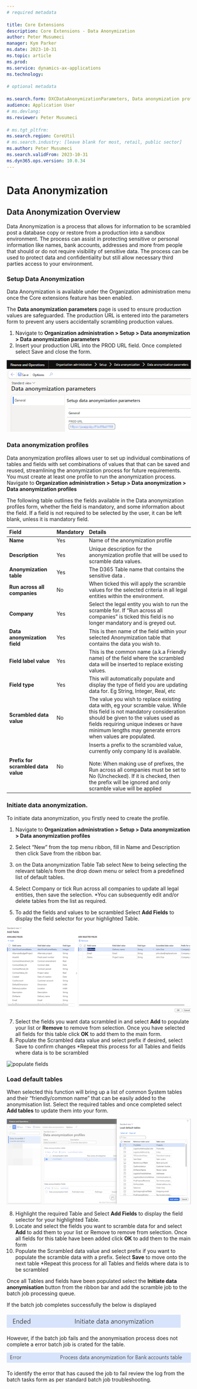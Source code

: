 ```yaml
---
# required metadata

title: Core Extensions
description: Core Extensions - Data Anonymization
author: Peter Musumeci
manager: Kym Parker
ms.date: 2023-10-31
ms.topic: article
ms.prod: 
ms.service: dynamics-ax-applications
ms.technology: 

# optional metadata

ms.search.form: DXCDataAnonymizationParameters, Data anonymization profiles, 
audience: Application User
# ms.devlang: 
ms.reviewer: Peter Musumeci

# ms.tgt_pltfrm: 
ms.search.region: CoreUtil
# ms.search.industry: [leave blank for most, retail, public sector]
ms.author: Peter Musumeci
ms.search.validFrom: 2023-10-31
ms.dyn365.ops.version: 10.0.34
---
```


# Data Anonymization
## Data Anonymization Overview

Data Anonymization is a process that allows for information to be scrambled post a database copy or restore from a production into a sandbox environment.  The process can assist in protecting sensitive or personal information like names, bank accounts, addresses and more from people that should or do not require visibility of sensitive data. The process can be used to protect data and confidentiality but still allow necessary third parties access to your environment. 

### Setup Data Anonymization
Data Anonymization is available under the Organization administration menu once the Core extensions feature has been enabled.

The **Data anonymization parameters** page is used to ensure production values are safeguarded. The production URL is entered into the parameters form to prevent any users accidentally scrambling production values. 

1. Navigate to **Organization administration > Setup > Data anonymization > Data anonymization parameters**
2. Insert your production URL into the PROD URL field.
Once completed select Save and close the form.

![Anonymization](../IMAGES/Anonymization_parameters.png)

### Data anonymization profiles

Data anonymization profiles allows user to set up individual combinations of tables and fields with set combinations of values that that can be saved and reused, streamlining the anonymization process for future requirements. You must create at least one profile to run the anonymization process.
Navigate to **Organization administration > Setup > Data anonymization > Data anonymization profiles**

The following table outlines the fields available in the Data anonymization profiles form, whether the field is mandatory, and some information about the field. If a field is not required to be selected by the user, it can be left blank, unless it is mandatory field.

|  **Field**  | **Mandatory** | **Details** | 
|:---|:---|:---|     
|  **Name**  | Yes | Name of the anonymization profile |  
|  **Description**  | Yes | Unique description for the anonymization profile that will be used to scramble data values. |  
|  **Anonymization table**  | Yes | The D365 Table name that contains the sensitive data . |  
|  **Run across all companies**  | No | When ticked this will apply the scramble values for the selected criteria in all legal entities within the environment. |  
|  **Company**  | Yes | Select the legal entity you wish to run the scramble for.  If “Run across all companies” is ticked this field is no longer mandatory and is greyed out. |  
|  **Data anonymization field**  | Yes | This is then name of the field within your selected Anonymization table that contains the data you wish to. |  
|  **Field label value**  | Yes | This is the common name (a.k.a Friendly name) of the field where the scrambled data will be inserted to replace existing values. |  
|  **Field type**  | Yes | This will automatically populate and display the type of field you are updating data for. Eg String, Integer, Real, etc|  
|  **Scrambled data value**  | No | The value you wish to replace existing data with, eg your scramble value.  While this field is not mandatory consideration should be given to the values used as fields requiring unique indexes or have minimum lengths may generate errors when values are populated. |  
|  **Prefix for scrambled data value**  | No | Inserts a prefix to the scrambled value, currently only company Id is available.<br/><br/>Note: When making use of prefixes, the Run across all companies must be set to No (Unchecked). If it is checked, then the prefix will be ignored and only scramble value will be applied |  


### Initiate data anonymization. 
To initiate data anonymization, you firstly need to create the profile. 
1. Navigate to **Organization administration > Setup > Data anonymization > Data anonymization profiles**
2. Select “New” from the top menu ribbon, fill in Name and Description then click Save from the ribbon bar.
3. on the Data anonymization Table Tab select New to being selecting the relevant table/s from the drop down menu or select from a predefined list of default tables.
4. Select Company or tick Run across all companies to update all legal entities, then save the selection.
   *You can subsequently edit and/or delete tables from the list as required.

5. To add the fields and values to be scrambled Select **Add Fields** to display the field selector for your highlighted Table.
   
 ![Field_Selector](../IMAGES/Field_Selector.png)

7. Select the fields you want data scrambled in and select **Add** to populate your list or **Remove** to remove from selection.  Once you have selected all fields for this table click **OK** to add them to the main form.
8. Populate the Scrambled data value and select prefix if desired, select Save to confirm changes 
*Repeat this process for all Tables and fields where data is to be scrambled

![populate fields](/../IMAGES/populate_fields.png)

### Load default tables

When selected this function will bring up a list of common System tables and their “friendly/common name” that can be easily added to the anonymisation list. Select the required tables and once completed select **Add tables** to update them into your form. 

![Load_Deault_Tables](../IMAGES/Load_Deault_Tables.png)

8. Highlight the required Table and Select **Add Fields** to display the field selector for your highlighted Table.
9. Locate and select the fields you want to scramble data for and select **Add** to add them to your list or Remove to remove from selection.  Once all fields for this table have been added click **OK** to add them to the main form 
10. Populate the Scrambled data value and select prefix if you want to populate the scramble data with a prefix.  Select **Save** to move onto the next table 
*Repeat this process for all Tables and fields where data is to be scrambled

Once all Tables and fields have been populated select the **Initiate data anonymisation** button from the ribbon bar and add the scramble job to the batch job processing queue.

If the batch job completes successfully the below is displayed

![Ended](../IMAGES/Ended.png)

However, if the batch job fails and the anonymisation process does not complete a error batch job is crated for the table. 

![Error](../IMAGES/Error.png)

To identify the error that has caused the job to fail review the log from the batch tasks form as per standard batch job troubleshooting. 

